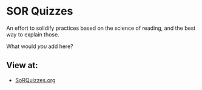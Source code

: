 # SOR Quizzes

An effort to solidify practices based on the science of reading, and the best way to explain those.

What would *you* add here?

## View at:

- [SoRQuizzes.org](https://sorquizzes.org) 
